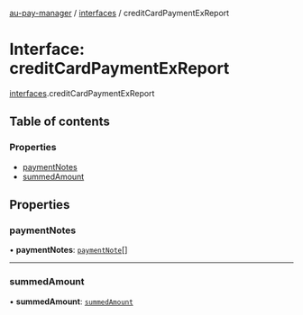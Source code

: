 [au-pay-manager](../README.md) / [interfaces](../modules/interfaces.md) / creditCardPaymentExReport

# Interface: creditCardPaymentExReport

[interfaces](../modules/interfaces.md).creditCardPaymentExReport

## Table of contents

### Properties

- [paymentNotes](interfaces.creditCardPaymentExReport.md#paymentnotes)
- [summedAmount](interfaces.creditCardPaymentExReport.md#summedamount)

## Properties

### paymentNotes

• **paymentNotes**: [`paymentNote`](interfaces.paymentNote.md)[]

___

### summedAmount

• **summedAmount**: [`summedAmount`](interfaces.summedAmount.md)

